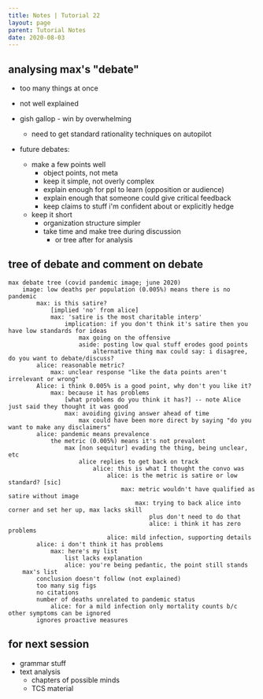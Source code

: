 ```yaml
---
title: Notes | Tutorial 22
layout: page
parent: Tutorial Notes
date: 2020-08-03
---
```


## analysing max's "debate"

* too many things at once
* not well explained
* gish gallop - win by overwhelming
  * need to get standard rationality techniques on autopilot

* future debates:
  * make a few points well
    * object points, not meta
    * keep it simple, not overly complex
    * explain enough for ppl to learn (opposition or audience)
    * explain enough that someone could give critical feedback
    * keep claims to stuff i'm confident about or explicitly hedge
  * keep it short
    * organization structure simpler
    * take time and make tree during discussion
      * or tree after for analysis

## tree of debate and comment on debate

```
max debate tree (covid pandemic image; june 2020)
    image: low deaths per population (0.005%) means there is no pandemic
        max: is this satire?
            [implied 'no' from alice]
            max: 'satire is the most charitable interp'
                implication: if you don't think it's satire then you have low standards for ideas
                    max going on the offensive
                    aside: posting low qual stuff erodes good points
                        alternative thing max could say: i disagree, do you want to debate/discuss?
        alice: reasonable metric?
            max: unclear response "like the data points aren't irrelevant or wrong"
        Alice: i think 0.005% is a good point, why don't you like it?
            max: because it has problems
                [what problems do you think it has?] -- note Alice just said they thought it was good
                max: avoiding giving answer ahead of time
                    max could have been more direct by saying "do you want to make any disclaimers"
        alice: pandemic means prevalence
            the metric (0.005%) means it's not prevalent
                max [non sequitur] evading the thing, being unclear, etc
                    alice replies to get back on track
                        alice: this is what I thought the convo was
                            alice: is the metric is satire or low standard? [sic]
                                max: metric wouldn't have qualified as satire without image
                                    max: trying to back alice into corner and set her up, max lacks skill
                                        plus don't need to do that
                                        alice: i think it has zero problems
                            alice: mild infection, supporting details
        alice: i don't think it has problems
            max: here's my list
                list lacks explanation
                alice: you're being pedantic, the point still stands
    max's list
        conclusion doesn't follow (not explained)
        too many sig figs
        no citations
        number of deaths unrelated to pandemic status
            alice: for a mild infection only mortality counts b/c other symptoms can be ignored
        ignores proactive measures
```

## for next session

* grammar stuff
* text analysis
  * chapters of possible minds
  * TCS material
